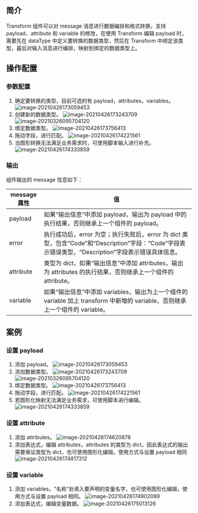 

## 简介

Transform 组件可以对 message 消息进行数据编排和格式转换，支持 payload、attribute 和 variable 的修改，在使用 Transform 编辑 payload 时，需要先在 dataType 中定义要转换的数据类型，然后在 Transform 中绑定该类型，最后对输入消息进行编排，映射到绑定的数据类型上。

## 操作配置

### 参数配置
1. 确定要转换的类型，目前可选的有 payload，attributes，variables。
![image-20210426173059453](https://main.qcloudimg.com/raw/429a9243b81d2a00eddcd31876f1636d/image-20210426173059453.png)
2. 创建新的数据类型。
  ![image-20210426173243709](https://main.qcloudimg.com/raw/ac084b3057038d1385d7d9a0ca290477/image-20210426173243709.png)
  ![image-20210326095704120](https://main.qcloudimg.com/raw/c32a326ee344c8137d154e93ca86b29d/image-20210326095704120.png)
3. 绑定数据类型。
 ![image-20210426173756413](https://main.qcloudimg.com/raw/dbdde9f4ea41e316ca6776b01ba75577/image-20210426173756413.png)
4. 拖动字段，进行匹配。
  ![image-20210426174221561](https://main.qcloudimg.com/raw/b0caa15a188b74d4b2ba0c587ebc756e/image-20210426174221561.png)
5. 当图形转换无法满足业务需求时，可使用脚本输入进行补充。
![image-20210426174333859](https://main.qcloudimg.com/raw/5a5f0a6678a66b584a363f4fba67cbed/image-20210426174333859.png)

### 输出

组件输出的 message 信息如下：

| message 属性 | 值                                                           |
| ----------- | ------------------------------------------------------------ |
| payload     | 如果“输出信息”中添加 payload，输出为 payload 中的执行结果，否则继承上一个组件的 payload。 |
| error       | 执行成功后，error 为空；执行失败后，error 为 dict 类型，包含“Code”和“Description”字段：“Code”字段表示错误类型，“Description”字段表示错误具体信息。 |
| attribute   | 类型为 dict，如果“输出信息”中添加 attributes，输出为 attributes 的执行结果，否则继承上一个组件的 attribute。 |
| variable    | 如果“输出信息”中添加 variables，输出为上一个组件的 variable 加上 transform 中新增的 variable，否则继承上一个组件的 variable。 |

## 案例
### 设置 payload
1. 添加 payload。
![image-20210426173059453](https://main.qcloudimg.com/raw/429a9243b81d2a00eddcd31876f1636d/image-20210426173059453.png)
2. 添加数据类型。
![image-20210426173243709](https://main.qcloudimg.com/raw/ac084b3057038d1385d7d9a0ca290477/image-20210426173243709.png)
![image-20210326095704120](https://main.qcloudimg.com/raw/c32a326ee344c8137d154e93ca86b29d/image-20210326095704120.png)
3. 绑定数据类型。
![image-20210426173756413](https://main.qcloudimg.com/raw/dbdde9f4ea41e316ca6776b01ba75577/image-20210426173756413.png)
4. 拖动字段，进行匹配。
  ![image-20210426174221561](https://main.qcloudimg.com/raw/b0caa15a188b74d4b2ba0c587ebc756e/image-20210426174221561.png)
5. 若图形化映射无法满足业务需求，可使用脚本进行编辑。
 ![image-20210426174333859](https://main.qcloudimg.com/raw/5a5f0a6678a66b584a363f4fba67cbed/image-20210426174333859.png)

### 设置 attribute
1. 添加 attributes。
   ![image-20210426174620878](https://main.qcloudimg.com/raw/1c506e83823f12b67109b67869f495e1/image-20210426174620878.png)
2. 添加表达式，编辑 attributes，attributes 的类型为 dict，因此表达式的输出需要保证类型为 dict，也可使用图形化编辑，使用方式与设置 payload 相同
   ![image-20210426174817312](https://main.qcloudimg.com/raw/c16189df90884598cbadc28aae54b08c/image-20210426174817312.png)

### 设置 variable
1. 添加 variables，“名称”处填入要声明的变量名字，也可使用图形化编辑，使用方式与设置 payload 相同。
   ![image-20210426174902089](https://main.qcloudimg.com/raw/3ca034ff9c53dfbf0194ad4f9fa0899e/image-20210426174902089.png)
2. 添加表达式，编辑变量数据。
   ![image-20210426175013126](https://main.qcloudimg.com/raw/8ca41d9e7b8e019a4f616085dbedffd8/image-20210426175013126.png)
